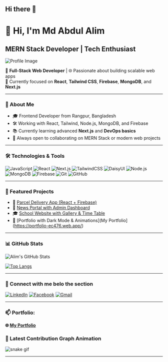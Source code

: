 ## Hi there 👋
# 👋 Hi, I'm Md Abdul Alim
## MERN Stack Developer | Tech Enthusiast

![Profile Image](https://i.ibb.co.com/k628Wy8J/Abstract-Technology-Profile-Linked-In-Banner.png)

🚀 **Full-Stack Web Developer** | 🌐 Passionate about building scalable web apps  
🎯 Currently focused on **React**, **Tailwind CSS**, **Firebase**, **MongoDB**, and **Next.js**

---

### 💫 About Me
- 🎓 Frontend Developer from Rangpur, Bangladesh
- 🛠️ Working with React, Tailwind, Node.js, MongoDB, and Firebase
- 📚 Currently learning advanced **Next.js** and **DevOps basics**
- 🌱 Always open to collaborating on MERN Stack or modern web projects

---

### 🛠️ Technologies & Tools

![JavaScript](https://img.shields.io/badge/-JavaScript-F7DF1E?logo=javascript&logoColor=black)
![React](https://img.shields.io/badge/-React-61DAFB?logo=react&logoColor=white)
![Next.js](https://img.shields.io/badge/-Next.js-000000?logo=next.js&logoColor=white)
![TailwindCSS](https://img.shields.io/badge/-TailwindCSS-38B2AC?logo=tailwind-css&logoColor=white)
![DaisyUI](https://img.shields.io/badge/-DaisyUI-5A0FC8?logo=daisyui&logoColor=white)
![Node.js](https://img.shields.io/badge/-Node.js-339933?logo=node.js&logoColor=white)
![MongoDB](https://img.shields.io/badge/-MongoDB-47A248?logo=mongodb&logoColor=white)
![Firebase](https://img.shields.io/badge/-Firebase-FFCA28?logo=firebase&logoColor=white)
![Git](https://img.shields.io/badge/-Git-F05032?logo=git&logoColor=white)
![GitHub](https://img.shields.io/badge/-GitHub-181717?logo=github&logoColor=white)

---

### 📌 Featured Projects

- 🚚 [Parcel Delivery App (React + Firebase)](https://github.com/abdulalim1010/parcel-delivery)
- 📰 [News Portal with Admin Dashboard](https://github.com/abdulalim1010/news-dashboard)
- 🎓 [School Website with Gallery & Time Table](https://github.com/abdulalim1010/school-web)
- 📂 [Portfolio with Dark Mode & Animations](My Portfolio](https://portfolio-ec476.web.app/)


---

### 📊 GitHub Stats

![Alim's GitHub Stats](https://github-readme-stats.vercel.app/api?username=abdulalim1010&show_icons=true&theme=tokyonight)

[![Top Langs](https://github-readme-stats.vercel.app/api/top-langs/?username=abdulalim1010&layout=compact)](https://github.com/anuraghazra/github-readme-stats)

---

### 🔗 Connect with me belo the section

[![LinkedIn](https://img.shields.io/badge/-LinkedIn-0077B5?logo=linkedin&logoColor=white)](https://www.linkedin.com/in/abdul-alim-436464236/)
[![Facebook](https://img.shields.io/badge/-Facebook-1877F2?logo=facebook&logoColor=white)](https://www.facebook.com/abdul.alim.75450)
[![Gmail](https://img.shields.io/badge/-Email-D14836?logo=gmail&logoColor=white)](mailto:eee12016032.brur@gmail.com)

---

### 📫 Portfolio:
**🌐 [My Portfolio](https://portfolio-ec476.web.app/)**

### 🐍 Latest Contribution Graph Animation

![snake gif](https://github.com/abdulalim1010/abdulalim1010/blob/output/github-contribution-grid-snake.svg)


---


